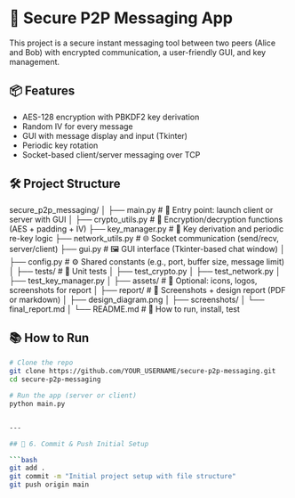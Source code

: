 # 🔐 Secure P2P Messaging App

This project is a secure instant messaging tool between two peers (Alice and Bob) with encrypted communication, a user-friendly GUI, and key management.

## 📦 Features
- AES-128 encryption with PBKDF2 key derivation
- Random IV for every message
- GUI with message display and input (Tkinter)
- Periodic key rotation
- Socket-based client/server messaging over TCP

## 🛠️ Project Structure

secure_p2p_messaging/ │ ├── main.py # 🔌 Entry point: launch client or server with GUI │ ├── crypto_utils.py # 🔐 Encryption/decryption functions (AES + padding + IV) ├── key_manager.py # 🔁 Key derivation and periodic re-key logic ├── network_utils.py # 🌐 Socket communication (send/recv, server/client) ├── gui.py # 🖼️ GUI interface (Tkinter-based chat window) │ ├── config.py # ⚙️ Shared constants (e.g., port, buffer size, message limit) │ ├── tests/ # 🧪 Unit tests │ ├── test_crypto.py │ ├── test_network.py │ ├── test_key_manager.py │ ├── assets/ # 📸 Optional: icons, logos, screenshots for report │ ├── report/ # 📄 Screenshots + design report (PDF or markdown) │ ├── design_diagram.png │ ├── screenshots/ │ └── final_report.md │ └── README.md # 📘 How to run, install, test


## 📚 How to Run

```bash
# Clone the repo
git clone https://github.com/YOUR_USERNAME/secure-p2p-messaging.git
cd secure-p2p-messaging

# Run the app (server or client)
python main.py


---

## 🚦 6. Commit & Push Initial Setup

```bash
git add .
git commit -m "Initial project setup with file structure"
git push origin main

